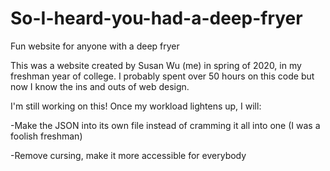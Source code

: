# So-I-heard-you-had-a-deep-fryer
Fun website for anyone with a deep fryer

This was a website created by Susan Wu (me) in spring of 2020, in my freshman year of college. I probably spent over 50 hours on this code but now I know the ins and outs of web design.

I'm still working on this! Once my workload lightens up, I will:

-Make the JSON into its own file instead of cramming it all into one (I was a foolish freshman)

-Remove cursing, make it more accessible for everybody

